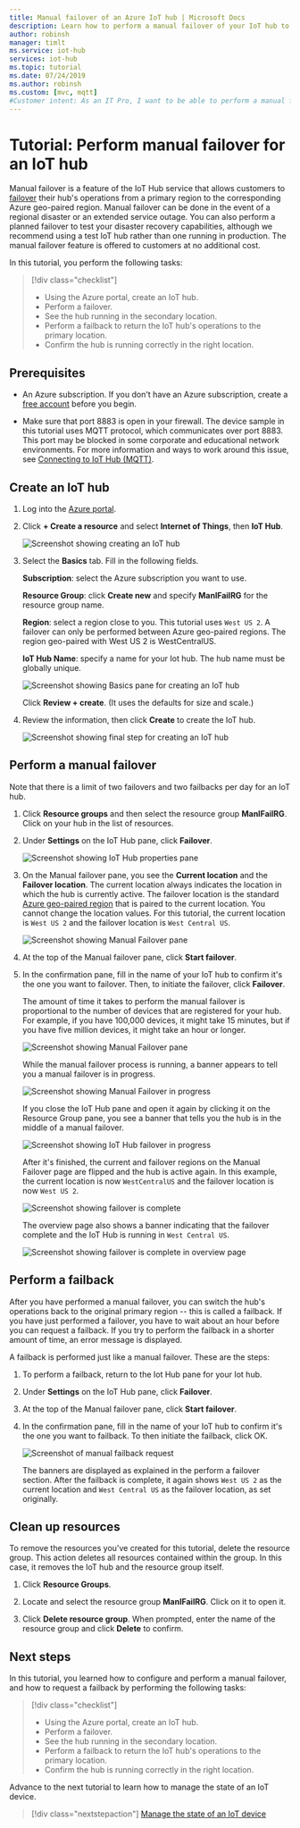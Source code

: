 ```yaml
---
title: Manual failover of an Azure IoT hub | Microsoft Docs
description: Learn how to perform a manual failover of your IoT hub to a different region and confirm it's working, and then return it to the original region and check it again.
author: robinsh
manager: timlt
ms.service: iot-hub
services: iot-hub
ms.topic: tutorial
ms.date: 07/24/2019
ms.author: robinsh
ms.custom: [mvc, mqtt]
#Customer intent: As an IT Pro, I want to be able to perform a manual failover of my IoT hub to a different region, and then return it to the original region.
---
```


# Tutorial: Perform manual failover for an IoT hub

Manual failover is a feature of the IoT Hub service that allows customers to [failover](https://en.wikipedia.org/wiki/Failover) their hub's operations from a primary region to the corresponding Azure geo-paired region. Manual failover can be done in the event of a regional disaster or an extended service outage. You can also perform a planned failover to test your disaster recovery capabilities, although we recommend using a test IoT hub rather than one running in production. The manual failover feature is offered to customers at no additional cost.

In this tutorial, you perform the following tasks:

> [!div class="checklist"]
> * Using the Azure portal, create an IoT hub. 
> * Perform a failover. 
> * See the hub running in the secondary location.
> * Perform a failback to return the IoT hub's operations to the primary location. 
> * Confirm the hub is running correctly in the right location.

## Prerequisites

* An Azure subscription. If you don't have an Azure subscription, create a [free account](https://azure.microsoft.com/free/?WT.mc_id=A261C142F) before you begin.

* Make sure that port 8883 is open in your firewall. The device sample in this tutorial uses MQTT protocol, which communicates over port 8883. This port may be blocked in some corporate and educational network environments. For more information and ways to work around this issue, see [Connecting to IoT Hub (MQTT)](iot-hub-mqtt-support.md#connecting-to-iot-hub).

## Create an IoT hub

1. Log into the [Azure portal](https://portal.azure.com). 

2. Click **+ Create a resource** and select **Internet of Things**, then **IoT Hub**.

   ![Screenshot showing creating an IoT hub](./media/tutorial-manual-failover/create-hub-01.png)

3. Select the **Basics** tab. Fill in the following fields.

    **Subscription**: select the Azure subscription you want to use.

    **Resource Group**: click **Create new** and specify **ManlFailRG** for the resource group name.

    **Region**: select a region close to you. This tutorial uses `West US 2`. A failover can only be performed between Azure geo-paired regions. The region geo-paired with West US 2 is WestCentralUS.
    
   **IoT Hub Name**: specify a name for your Iot hub. The hub name must be globally unique. 

   ![Screenshot showing Basics pane for creating an IoT hub](./media/tutorial-manual-failover/create-hub-02-basics.png)

   Click **Review + create**. (It uses the defaults for size and scale.) 

4. Review the information, then click **Create** to create the IoT hub. 

   ![Screenshot showing final step for creating an IoT hub](./media/tutorial-manual-failover/create-hub-03-create.png)

## Perform a manual failover

Note that there is a limit of two failovers and two failbacks per day for an IoT hub.

1. Click **Resource groups** and then select the resource group **ManlFailRG**. Click on your hub in the list of resources. 

1. Under **Settings** on the IoT Hub pane, click **Failover**.

   ![Screenshot showing IoT Hub properties pane](./media/tutorial-manual-failover/trigger-failover-01.png)

1. On the Manual failover pane, you see the **Current location** and the **Failover location**. The current location always indicates the location in which the hub is currently active. The failover location is the standard [Azure geo-paired region](../best-practices-availability-paired-regions.md) that is paired to the current location. You cannot change the location values. For this tutorial, the current location is `West US 2` and the failover location is `West Central US`.

   ![Screenshot showing Manual Failover pane](./media/tutorial-manual-failover/trigger-failover-02.png)

1. At the top of the Manual failover pane, click **Start failover**. 

1. In the confirmation pane, fill in the name of your IoT hub to confirm it's the one you want to failover. Then, to initiate the failover, click **Failover**.

   The amount of time it takes to perform the manual failover is proportional to the number of devices that are registered for your hub. For example, if you have 100,000 devices, it might take 15 minutes, but if you have five million devices, it might take an hour or longer.

   ![Screenshot showing Manual Failover pane](./media/tutorial-manual-failover/trigger-failover-03-confirm.png)

   While the manual failover process is running, a banner appears to tell you a manual failover is in progress. 

   ![Screenshot showing Manual Failover in progress](./media/tutorial-manual-failover/trigger-failover-04-in-progress.png)

   If you close the IoT Hub pane and open it again by clicking it on the Resource Group pane, you see a banner that tells you the hub is in the middle of a manual failover. 

   ![Screenshot showing IoT Hub failover in progress](./media/tutorial-manual-failover/trigger-failover-05-hub-inactive.png)

   After it's finished, the current and failover regions on the Manual Failover page are flipped and the hub is active again. In this example, the current location is now `WestCentralUS` and the failover location is now `West US 2`. 

   ![Screenshot showing failover is complete](./media/tutorial-manual-failover/trigger-failover-06-finished.png)

   The overview page also shows a banner indicating that the failover complete and the IoT Hub is running in `West Central US`.

   ![Screenshot showing failover is complete in overview page](./media/tutorial-manual-failover/trigger-failover-06-finished-overview.png)


## Perform a failback 

After you have performed a manual failover, you can switch the hub's operations back to the original primary region -- this is called a failback. If you have just performed a failover, you have to wait about an hour before you can request a failback. If you try to perform the failback in a shorter amount of time, an error message is displayed.

A failback is performed just like a manual failover. These are the steps: 

1. To perform a failback, return to the Iot Hub pane for your Iot hub.

2. Under **Settings** on the IoT Hub pane, click **Failover**. 

3. At the top of the Manual failover pane, click **Start failover**. 

4. In the confirmation pane, fill in the name of your IoT hub to confirm it's the one you want to failback. To then initiate the failback, click OK. 

   ![Screenshot of manual failback request](./media/tutorial-manual-failover/trigger-failover-03-confirm.png)

   The banners are displayed as explained in the perform a failover section. After the failback is complete, it again shows `West US 2` as the current location and `West Central US` as the failover location, as set originally.

## Clean up resources 

To remove the resources you've created for this tutorial, delete the resource group. This action deletes all resources contained within the group. In this case, it removes the IoT hub and the resource group itself. 

1. Click **Resource Groups**. 

2. Locate and select the resource group **ManlFailRG**. Click on it to open it. 

3. Click **Delete resource group**. When prompted, enter the name of the resource group and click **Delete** to confirm. 

## Next steps

In this tutorial, you learned how to configure and perform a manual failover, and how to request a failback by performing the following tasks:

> [!div class="checklist"]
> * Using the Azure portal, create an IoT hub. 
> * Perform a failover. 
> * See the hub running in the secondary location.
> * Perform a failback to return the IoT hub's operations to the primary location. 
> * Confirm the hub is running correctly in the right location.

Advance to the next tutorial to learn how to manage the state of an IoT device. 

> [!div class="nextstepaction"]
> [Manage the state of an IoT device](tutorial-device-twins.md)
